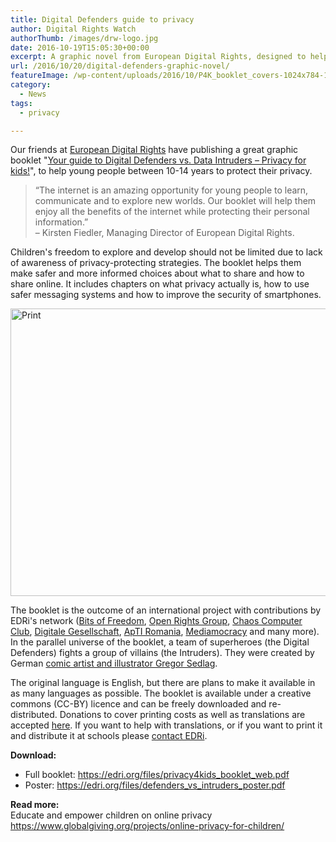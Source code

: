 ```yaml
---
title: Digital Defenders guide to privacy
author: Digital Rights Watch
authorThumb: /images/drw-logo.jpg
date: 2016-10-19T15:05:30+00:00
excerpt: A graphic novel from European Digital Rights, designed to help young people between 10-14 years understand how to protect their privacy.
url: /2016/10/20/digital-defenders-graphic-novel/
featureImage: /wp-content/uploads/2016/10/P4K_booklet_covers-1024x784-1.jpg
category:
  - News
tags:
  - privacy

---
```

<div class="post-intro">
  <p>
    Our friends at <a href="https://edri.org/">European Digital Rights</a> have publishing a great graphic booklet "<a href="https://edri.org/files/privacy4kids_booklet_web.pdf" target="_blank" rel="noopener">Your guide to Digital Defenders vs. Data Intruders – Privacy for kids!</a>", to help young people between 10-14 years to protect their privacy.
  </p>
</div>

<div class="post-more">
  <blockquote>
    <p>
      &#8220;The internet is an amazing opportunity for young people to learn, communicate and to explore new worlds. Our booklet will help them enjoy all the benefits of the internet while protecting their personal information.&#8221;<br /> &#8211; Kirsten Fiedler, Managing Director of European Digital Rights.
    </p>
  </blockquote>

  <p>
    Children's freedom to explore and develop should not be limited due to lack of awareness of privacy-protecting strategies. The booklet helps them make safer and more informed choices about what to share and how to share online. It includes chapters on what privacy actually is, how to use safer messaging systems and how to improve the security of smartphones.
  </p>

  <p>
    <a href="https://edri.org/files/privacy4kids_booklet_web.pdf" target="_blank" rel="noopener"><img loading="lazy" decoding="async" class="alignnone wp-image-12081" src="https://edri.org/wp-content/uploads/2016/10/P4K_booklet_covers-1024x784.jpg" sizes="(max-width: 600px) 100vw, 600px" srcset="https://edri.org/wp-content/uploads/2016/10/P4K_booklet_covers-1024x784.jpg 1024w, https://edri.org/wp-content/uploads/2016/10/P4K_booklet_covers-300x230.jpg 300w, https://edri.org/wp-content/uploads/2016/10/P4K_booklet_covers-768x588.jpg 768w" alt="Print" width="600" height="460" /></a>
  </p>

  <p>
    The booklet is the outcome of an international project with contributions by EDRi's network (<a href="https://www.bof.nl/" target="_blank" rel="noopener">Bits of Freedom</a>, <a href="https://www.openrightsgroup.org/" target="_blank" rel="noopener">Open Rights Group</a>, <a href="https://www.ccc.de/en/" target="_blank" rel="noopener">Chaos Computer Club</a>, <a href="https://digitalegesellschaft.de/" target="_blank" rel="noopener">Digitale Gesellschaft</a>, <a href="https://www.apti.ro/" target="_blank" rel="noopener">ApTI Romania</a>, <a href="https://mediamocracy.org/" target="_blank" rel="noopener">Mediamocracy</a> and many more). In the parallel universe of the booklet, a team of superheroes (the Digital Defenders) fights a group of villains (the Intruders). They were created by German <a href="http://www.phuturama.de/" target="_blank" rel="noopener">comic artist and illustrator Gregor Sedlag</a>.
  </p>

  <p>
    The original language is English, but there are plans to make it available in as many languages as possible. The booklet is available under a creative commons (CC-BY) licence and can be freely downloaded and re-distributed. Donations to cover printing costs as well as translations are accepted <a href="https://edri.org/donate/" target="_blank" rel="noopener">here</a>. If you want to help with translations, or if you want to print it and distribute it at schools please <a href="mailto:brussels@edri.org" target="_blank" rel="noopener">contact EDRi</a>.
  </p>

  <p>
    <strong>Download:</strong>
  </p>

  <ul>
    <li>
      Full booklet: <a href="https://edri.org/files/privacy4kids_booklet_web.pdf" target="_blank" rel="noopener">https://edri.org/files/privacy4kids_booklet_web.pdf</a>
    </li>
    <li>
      Poster: <a href="https://edri.org/files/defenders_vs_intruders_poster.pdf" target="_blank" rel="noopener">https://edri.org/files/defenders_vs_intruders_poster.pdf</a>
    </li>
  </ul>

  <p>
    <strong>Read more:</strong><br /> Educate and empower children on online privacy<br /> <a href="https://www.globalgiving.org/projects/online-privacy-for-children/" target="_blank" rel="noopener">https://www.globalgiving.org/projects/online-privacy-for-children/</a>
  </p>
</div>
